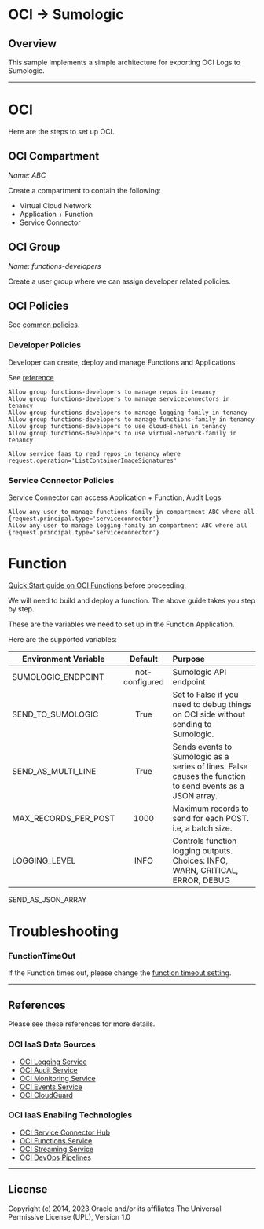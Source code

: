 # OCI -> Sumologic

##  Overview

This sample implements a simple architecture for exporting OCI Logs to Sumologic.

---
# OCI

Here are the steps to set up OCI.

## OCI Compartment

_Name: ABC_

Create a compartment to contain the following:


- Virtual Cloud Network
- Application + Function
- Service Connector

## OCI Group

_Name: functions-developers_

Create a user group where we can assign developer related policies.   


## OCI Policies

See [common policies](https://docs.oracle.com/en-us/iaas/Content/Identity/Concepts/commonpolicies.htm).

### Developer Policies

Developer can create, deploy and manage Functions and Applications

See [reference](https://docs.oracle.com/en-us/iaas/Content/Identity/Concepts/commonpolicies.htm#)

    Allow group functions-developers to manage repos in tenancy
    Allow group functions-developers to manage serviceconnectors in tenancy
    Allow group functions-developers to manage logging-family in tenancy
    Allow group functions-developers to manage functions-family in tenancy
    Allow group functions-developers to use cloud-shell in tenancy
    Allow group functions-developers to use virtual-network-family in tenancy

    Allow service faas to read repos in tenancy where request.operation='ListContainerImageSignatures'


### Service Connector Policies

Service Connector can access Application + Function, Audit Logs

    Allow any-user to manage functions-family in compartment ABC where all {request.principal.type='serviceconnector'}
    Allow any-user to manage logging-family in compartment ABC where all {request.principal.type='serviceconnector'}


#  Function

[Quick Start guide on OCI Functions](https://docs.oracle.com/en-us/iaas/Content/Functions/Tasks/functionsquickstartguidestop.htm) before proceeding.

We will need to build and deploy a function.  The above guide takes you step by step.

These are the variables we need to set up in the Function Application.  

Here are the supported variables:

| Environment Variable |    Default     | Purpose                                                                                                   |
|----------------------|:--------------:|:----------------------------------------------------------------------------------------------------------|
| SUMOLOGIC_ENDPOINT   | not-configured | Sumologic API endpoint                                                                                    |
| SEND_TO_SUMOLOGIC    |      True      | Set to False if you need to debug things on OCI side without sending to Sumologic.                        |
| SEND_AS_MULTI_LINE   |      True      | Sends events to Sumologic as a series of lines. False causes the function to send events as a JSON array. |
| MAX_RECORDS_PER_POST |      1000      | Maximum records to send for each POST.    i.e, a batch size.                                              |
| LOGGING_LEVEL        |      INFO      | Controls function logging outputs.  Choices: INFO, WARN, CRITICAL, ERROR, DEBUG                           |

SEND_AS_JSON_ARRAY


# Troubleshooting

### FunctionTimeOut

If the Function times out, please change the
[function timeout setting](https://docs.oracle.com/en-us/iaas/Content/Functions/Tasks/functionscustomizing.htm).


---

## References

Please see these references for more details.


### OCI IaaS Data Sources

- [OCI Logging Service](https://docs.oracle.com/en-us/iaas/Content/Logging/Concepts/loggingoverview.htm)
- [OCI Audit Service](https://docs.oracle.com/en-us/iaas/Content/Audit/Concepts/auditoverview.htm)
- [OCI Monitoring Service](https://docs.oracle.com/en-us/iaas/Content/Monitoring/Concepts/monitoringoverview.htm)
- [OCI Events Service](https://docs.oracle.com/en-us/iaas/Content/Events/Concepts/eventsoverview.htm)
- [OCI CloudGuard](https://docs.oracle.com/en-us/iaas/cloud-guard/using/index.htm)

### OCI IaaS Enabling Technologies

- [OCI Service Connector Hub](https://docs.oracle.com/en-us/iaas/Content/Functions/Concepts/functionsoverview.htm)
- [OCI Functions Service](https://docs.oracle.com/en-us/iaas/Content/Functions/Concepts/functionsoverview.htm)
- [OCI Streaming Service](https://docs.oracle.com/en-us/iaas/Content/Streaming/Concepts/streamingoverview.htm)
- [OCI DevOps Pipelines](https://docs.oracle.com/en/solutions/build-cicd-pipelines-devops-function/index.html)


---
## License
Copyright (c) 2014, 2023 Oracle and/or its affiliates
The Universal Permissive License (UPL), Version 1.0
